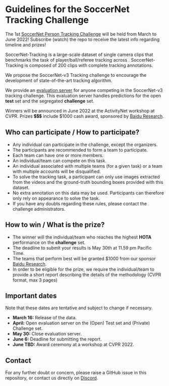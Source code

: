 # Guidelines for the SoccerNet Tracking Challenge

The 1st [SoccerNet Person Tracking Challenge]() will be held from March to June 2022!
Subscribe (watch) the repo to receive the latest info regarding timeline and prizes!

SoccerNet-Tracking is a large-scale dataset of single camera clips that benchmarks the task of player/ball/referee tracking across . 
SoccerNet-Tracking is composed of 200 clips with complete tracking annotations.

We propose the SoccerNet-v3 Tracking challenge to encourage the development of state-of-the-art tracking algorithm.

We provide an [evaluation server](https://eval.ai/web/challenges/challenge-page/1539/overview) for anyone competing in the SoccerNet-v3 tracking challenge. 
This evaluation server handles predictions for the open **test** set and the segregated **challenge** set.

Winners will be announced in June 2022 at the ActivityNet workshop at CVPR. 
Prizes 💲💲💲 include $1000 cash award, sponsored by [Baidu Research](http://research.baidu.com/).


## Who can participate / How to participate?

 - Any individual can participate in the challenge, except the organizers.
 - The participants are recommended to form a team to participate.
 - Each team can have one or more members. 
 - An individual/team can compete on this task.
 - An individual associated with multiple teams (for a given task) or a team with multiple accounts will be disqualified.
 - To solve the tracking task, a participant can only use images extracted from the videos and the ground-truth bounding boxes provided with this dataset.
 - No extra annotation on this data may be used. Participants can therefore only rely on appearance to solve the task.
 - If you have any doubts regarding these rules, please contact the challenge administrators.


## How to win / What is the prize?

 - The winner will the individual/team who reaches the highest **HOTA** performance on the **challenge** set.
 - The deadline to submit your results is May 30th at 11.59 pm Pacific Time.
 - The teams that perform best will be granted $1000 from our sponsor [Baidu Research](http://research.baidu.com/).
 - In order to be eligible for the prize, we require the individual/team to provide a short report describing the details of the methodology (CVPR format, max 3 pages)


## Important dates

Note that these dates are tentative and subject to change if necessary.

 - **March 16:** Release of the data.
 - **April:** Open evaluation server on the (Open) Test set and (Private) Challenge set.
 - **May 30:** Close evaluation server.
 - **June 6:** Deadline for submitting the report.
 - **June TBD:** Award ceremony at a workshop at CVPR 2022.


## Contact

For any further doubt or concern, please raise a GitHub issue in this repository, or contact us directly on [Discord](https://discord.gg/SM8uHj9mkP).
